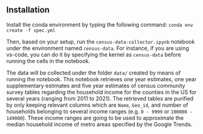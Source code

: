 ## Installation

Install the conda environment by typing the following command:
``conda env create -f spec.yml``

Then, based on your setup, run the ``census-data-collector.ipynb`` notebook under the environment named ``census-data``. For instance, if you are using vs-code, you can do it by specifying the kernel as ``census-data`` before running the cells in the notebook. 

The data will be collected under the folder ``data/`` created by means of running the notebook. This notebook retrieves one year estimates, one year supplementary estimates and five year estimates of census community survey tables regarding the household income for the counties in the US for several years (ranging from 2011 to 2021). The retrieved tables are purified by only keeping relevant columns which are ``Name``, ``Geo_id``, and number of households belonging to several income ranges (e.g. ``0 - 9999`` or ``100000 - 149000``). These income ranges are going to be used to approximate the median household income of metro areas specified by the Google Trends. 